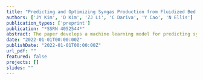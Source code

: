 ```yaml
---
title: "Predicting and Optimizing Syngas Production from Fluidized Bed Biomass Gasifiers: A Machine Learning Approach"
authors: ['JY Kim', 'D Kim', 'ZJ Li', 'C Dariva', 'Y Cao', 'N Ellis']
publication_types: ['preprint']
publication: "*SSRN 4052544*"
abstract: The paper develops a machine learning model for predicting syngas production from biomass gasifiers, validated through empirical testing.
date: "2022-01-01T00:00:00Z"
publishDate: "2022-01-01T00:00:00Z"
url_pdf: ""
featured: false
projects: []
slides: ""
---
```

